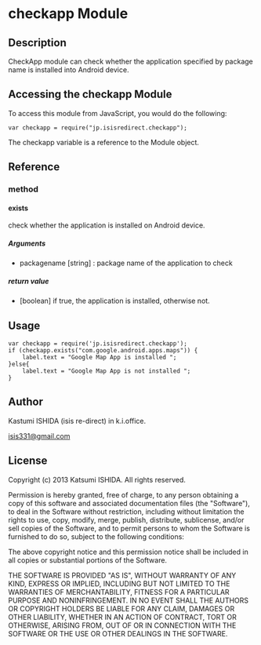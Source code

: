 # checkapp Module

## Description

CheckApp module can check whether the application specified by package name is installed into Android device. 

## Accessing the checkapp Module

To access this module from JavaScript, you would do the following:

	var checkapp = require("jp.isisredirect.checkapp");

The checkapp variable is a reference to the Module object.	

## Reference

### method
#### exists  
check whether the application is installed on Android device.
##### Arguments
+	packagename [string] : package name of the application to check

##### return value
+ [boolean] if true, the application is installed, otherwise not.


## Usage

	var checkapp = require('jp.isisredirect.checkapp');
	if (checkapp.exists("com.google.android.apps.maps")) {
		label.text = "Google Map App is installed ";
	}else{
		label.text = "Google Map App is not installed ";
	}

## Author

Kastumi ISHIDA (isis re-direct) in k.i.office.

isis331@gmail.com


## License
Copyright (c) 2013 Katsumi ISHIDA. All rights reserved.

Permission is hereby granted, free of charge, to any person obtaining a copy of this software and associated documentation files (the "Software"), to deal in the Software without restriction, including without limitation the rights to use, copy, modify, merge, publish, distribute, sublicense, and/or sell copies of the Software, and to permit persons to whom the Software is furnished to do so, subject to the following conditions:

The above copyright notice and this permission notice shall be included in all copies or substantial portions of the Software.

THE SOFTWARE IS PROVIDED "AS IS", WITHOUT WARRANTY OF ANY KIND, EXPRESS OR IMPLIED, INCLUDING BUT NOT LIMITED TO THE WARRANTIES OF MERCHANTABILITY, FITNESS FOR A PARTICULAR PURPOSE AND NONINFRINGEMENT. IN NO EVENT SHALL THE AUTHORS OR COPYRIGHT HOLDERS BE LIABLE FOR ANY CLAIM, DAMAGES OR OTHER LIABILITY, WHETHER IN AN ACTION OF CONTRACT, TORT OR OTHERWISE, ARISING FROM, OUT OF OR IN CONNECTION WITH THE SOFTWARE OR THE USE OR OTHER DEALINGS IN THE SOFTWARE.